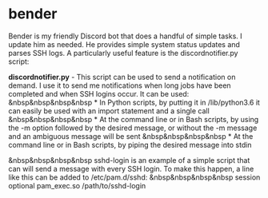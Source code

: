 # bender
Bender is my friendly Discord bot that does a handful of simple tasks. I update him as needed. He provides simple system status updates and parses SSH logs. A particularly useful feature is the discordnotifier.py script:

**discordnotifier.py** - This script can be used to send a notification on demand. I use it to send me notifications when long jobs have been completed and when SSH logins occur. It can be used:
&nbsp&nbsp&nbsp&nbsp * In Python scripts, by putting it in /lib/python3.6 it can easily be used with an import statement and a single call
&nbsp&nbsp&nbsp&nbsp * At the command line or in Bash scripts, by using the -m option followed by the desired message, or without the -m message and an ambiguous message will be sent
&nbsp&nbsp&nbsp&nbsp * At the command line or in Bash scripts, by piping the desired message into stdin

&nbsp&nbsp&nbsp&nbsp sshd-login is an example of a simple script that can will send a message with every SSH login. To make this happen, a line like this can be added to /etc/pam.d/sshd:
&nbsp&nbsp&nbsp&nbsp session    optional     pam_exec.so /path/to/sshd-login
